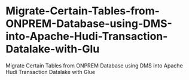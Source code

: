# Migrate-Certain-Tables-from-ONPREM-Database-using-DMS-into-Apache-Hudi-Transaction-Datalake-with-Glu
Migrate Certain Tables from ONPREM Database using DMS into Apache Hudi Transaction Datalake with Glue
